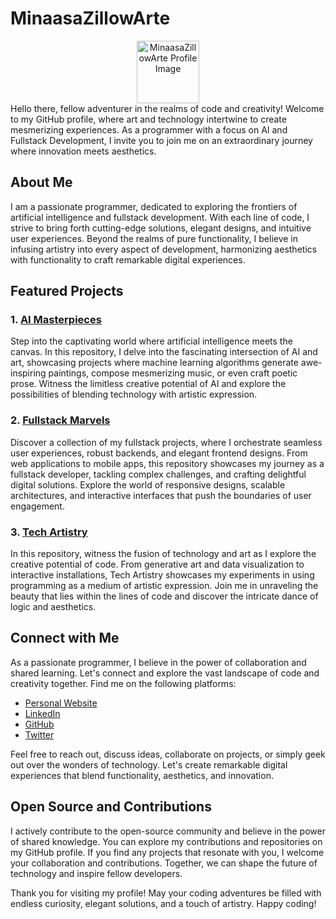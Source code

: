 # MinaasaZillowArte

<div align="center">
  <img src="https://www.pngmart.com/files/13/Anime-PNG-Transparent.png" alt="MinaasaZillowArte Profile Image" width=100>
</div> Hello there, fellow adventurer in the realms of code and creativity! Welcome to my GitHub profile, where art and technology intertwine to create mesmerizing experiences. As a programmer with a focus on AI and Fullstack Development, I invite you to join me on an extraordinary journey where innovation meets aesthetics.

## About Me

I am a passionate programmer, dedicated to exploring the frontiers of artificial intelligence and fullstack development. With each line of code, I strive to bring forth cutting-edge solutions, elegant designs, and intuitive user experiences. Beyond the realms of pure functionality, I believe in infusing artistry into every aspect of development, harmonizing aesthetics with functionality to craft remarkable digital experiences.

## Featured Projects

### 1. [AI Masterpieces](https://github.com/MinaasaZillowArte/AI-Masterpieces)

Step into the captivating world where artificial intelligence meets the canvas. In this repository, I delve into the fascinating intersection of AI and art, showcasing projects where machine learning algorithms generate awe-inspiring paintings, compose mesmerizing music, or even craft poetic prose. Witness the limitless creative potential of AI and explore the possibilities of blending technology with artistic expression.

### 2. [Fullstack Marvels](https://github.com/MinaasaZillowArte/Fullstack-Marvels)

Discover a collection of my fullstack projects, where I orchestrate seamless user experiences, robust backends, and elegant frontend designs. From web applications to mobile apps, this repository showcases my journey as a fullstack developer, tackling complex challenges, and crafting delightful digital solutions. Explore the world of responsive designs, scalable architectures, and interactive interfaces that push the boundaries of user engagement.

### 3. [Tech Artistry](https://github.com/MinaasaZillowArte/Tech-Artistry)

In this repository, witness the fusion of technology and art as I explore the creative potential of code. From generative art and data visualization to interactive installations, Tech Artistry showcases my experiments in using programming as a medium of artistic expression. Join me in unraveling the beauty that lies within the lines of code and discover the intricate dance of logic and aesthetics.

## Connect with Me

As a passionate programmer, I believe in the power of collaboration and shared learning. Let's connect and explore the vast landscape of code and creativity together. Find me on the following platforms:

- [Personal Website](https://www.minaasazillowarte.com)
- [LinkedIn](https://www.linkedin.com/in/minaasazillowarte)
- [GitHub](https://github.com/MinaasaZillowArte)
- [Twitter](https://twitter.com/MinaasaZillow)

Feel free to reach out, discuss ideas, collaborate on projects, or simply geek out over the wonders of technology. Let's create remarkable digital experiences that blend functionality, aesthetics, and innovation.

## Open Source and Contributions

I actively contribute to the open-source community and believe in the power of shared knowledge. You can explore my contributions and repositories on my GitHub profile. If you find any projects that resonate with you, I welcome your collaboration and contributions. Together, we can shape the future of technology and inspire fellow developers.

Thank you for visiting my profile! May your coding adventures be filled with endless curiosity, elegant solutions, and a touch of artistry. Happy coding!
